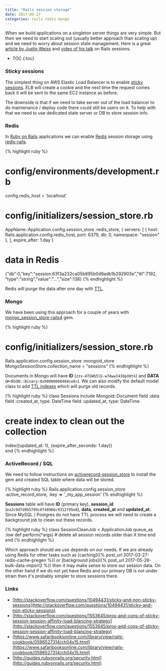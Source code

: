 ```yaml
---
title: "Rails session storage"
date: 2017-05-27
categories: rails redis mongo
---
```


When we build applications on a singleton server things are very simple.  But then we need to start scaling out (usually better approach than scaling up) and we need to worry about session state management.  Here is a great [article by Justin Weiss](http://www.justinweiss.com/articles/how-rails-sessions-work/) and [video of his talk](https://www.youtube.com/watch?v=mqUbnZIY3OQ) on Rails sessions.

* TOC
{:toc}

### Sticky sessions

The simplest thing on AWS Elastic Load Balancer is to enable [sticky sessions](http://docs.aws.amazon.com/elasticloadbalancing/latest/classic/elb-sticky-sessions.html).  ELB will create a cookie and the next time the request comes back it will be sent to the same EC2 instance as before.  

The downside is that if we need to take server out of the load balancer to do maintenance / deploy code there could still be users on it.  To help with that we need to use dedicated state server or DB to store session info.  

### Redis

In [Ruby on Rails](http://rubyonrails.org/) applications we can enable [Redis](https://redis.io/) session storage using [redis-rails](https://github.com/redis-store/redis-rails).  

{% highlight ruby %}
# config/environments/development.rb
config.redis_host = 'localhost'
# config/initializers/session_store.rb
AppName::Application.config.session_store :redis_store, {
  servers: [
    { host: Rails.application.config.redis_host,
    port: 6379, db: 0, namespace: "session" },
  ],
  expire_after: 1.day
}
# data in Redis
{"db":0,"key":"session:63f3a232ca05b895b0d9adb1b292903e","ttl":7192,
  "type":"string","value":"...","size":138}
{% endhighlight %}

Redis will purge the data after one day with [TTL](https://redis.io/commands/ttl).

### Mongo

We have been using this approach for a couple of years with [mongo_session_store-rails4](https://rubygems.org/gems/mongo_session_store-rails4) gem.  

{% highlight ruby %}
# config/initializers/session_store.rb
Rails.application.config.session_store :mongoid_store
MongoSessionStore.collection_name = "sessions"
{% endhighlight %}

Documents in Mongo will have **ID** (`zzv-ATGWb5lG-w7AwwI438pXHtk`) and **DATA** (`#<BSON::Binary:0x00000008468ce8>`).  We can also modify the default model class to add [TTL indexes](https://docs.mongodb.com/manual/core/index-ttl/) which will purge old records.  

{% highlight ruby %}
class Sessions
  include Mongoid::Document
  field :data
  field :created_at, 	type: DateTime
  field :updated_at, 	type: DateTime
  # create index to clean out the collection
  index({updated_at: 1}, {expire_after_seconds: 1.day})  
end
{% endhighlight %}

### ActiveRecord / SQL

We need to follow instructions on [activerecord-session_store](https://github.com/rails/activerecord-session_store) to install the gem and created SQL table where data will be stored.  

{% highlight ruby %}
Rails.application.config.session_store :active_record_store,
  :key => '_my_app_session'
{% endhighlight %}

**Sessions** table will have **ID** (primary key), **session_id** (`ea2c0d7d8b5799c0f48966c9312f95e8`), **data**, **created_at** and **updated_at**.  Since MySQL / Postgres do not have TTL process we will need to create a background job to clean out these records.

{% highlight ruby %}
class SessionCleanJob < ApplicationJob
  queue_as :low
  def perform(*args)
    # delete all session records older than X time
  end
end
{% endhighlight %}

Which approach should we use depends on our needs.  If we are already using Redis for other tasks such as [caching]({% post_url 2017-03-27-redis-cache-pregen %}) or [background jobs]({% post_url 2017-05-26-bulk-data-import2 %}) then it may make sense to store our session data.  On the other hand if we do not yet have Redis and our primary DB is not under strain then it's probably simpler to store sessions there.  

### Links

* [http://stackoverflow.com/questions/10494431/sticky-and-non-sticky-sessions](http://stackoverflow.com/questions/10494431/sticky-and-non-sticky-sessions)
* [http://stackoverflow.com/questions/1553645/pros-and-cons-of-sticky-session-session-affinity-load-blancing-strategy](http://stackoverflow.com/questions/1553645/pros-and-cons-of-sticky-session-session-affinity-load-blancing-strategy)
* [https://www.safaribooksonline.com/library/view/rails-cookbook/0596527314/ch04s15.html](https://www.safaribooksonline.com/library/view/rails-cookbook/0596527314/ch04s15.html)
* [http://guides.rubyonrails.org/security.html](http://guides.rubyonrails.org/security.html)
